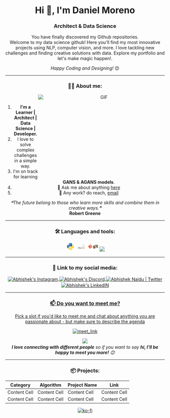 <h1 align="center">Hi 👋, I'm Daniel Moreno</h1>
<h3 align="center">Architect & Data Science</h3>

<div align="center">
You have finally discovered my Github repositories. <br>
Welcome to my data science github! Here you'll find my most innovative projects using NLP, computer vision, and more. I love tackling new challenges and finding creative solutions with data. Explore my portfolio and let's make magic happen!. <br>

<i>Happy Coding and Designing!</i> 😊
  
---

<h3 align="center">🙋‍♂️ About me:</h3>
  
<img align="right" alt="GIF" src="https://github.com/abhisheknaiidu/abhisheknaiidu/blob/master/code.gif?raw=true" width="400" height="256" /><br>

1. **I'm a Learner | Architect | Data Science | Developer.**
2. I love to solve complex challenges in a simple way.
3. I'm on track for learning **GANS & AGANS models**.
4. 💬 Ask me about anything [here](https://www.linkedin.com/in/dmoreno-ai)
5. 💼 Any work? do reach, [email](mailto:danielmoreno3291@gmail.com)

  
<i>❝The future belong to those who learn more skills and combine them in creative ways.❞</i><br>
**Robert Greene**

---
<h3 align="center">🛠️ Languages and tools:</h3>

<code><img height="32" src="https://raw.githubusercontent.com/github/explore/80688e429a7d4ef2fca1e82350fe8e3517d3494d/topics/python/python.png"></code>
<code><img height="32" src="https://raw.githubusercontent.com/github/explore/80688e429a7d4ef2fca1e82350fe8e3517d3494d/topics/mysql/mysql.png"></code>
<code><img height="32" src="https://raw.githubusercontent.com/github/explore/80688e429a7d4ef2fca1e82350fe8e3517d3494d/topics/git/git.png"></code>
<code><img height="32" src="https://upload.wikimedia.org/wikipedia/commons/thumb/2/2d/Tensorflow_logo.svg/1200px-Tensorflow_logo.svg.png"></code>

---

<h3 align="center">📧 Link to my social media:</h3>  
  
<a href="https://www.linkedin.com/in/dmoreno-ai">
  <img align="center" alt="Abhishek's Instagram" width="32px" src="https://raw.githubusercontent.com/hussainweb/hussainweb/main/icons/instagram.png" />
</a>
<a href="https://www.linkedin.com/in/dmoreno-ai">
  <img align="center" alt="Abhishek's Discord" width="32px" src="https://raw.githubusercontent.com/peterthehan/peterthehan/master/assets/discord.svg" />
</a>
<a href="https://www.linkedin.com/in/dmoreno-ai">
  <img align="center" alt="Abhishek Naidu | Twitter" width="32px" src="https://raw.githubusercontent.com/peterthehan/peterthehan/master/assets/twitter.svg" />
</a>
<a href="https://www.linkedin.com/in/dmoreno-ai/">
  <img align="center" alt="Abhishek's LinkedIN" width="32px" src="https://raw.githubusercontent.com/peterthehan/peterthehan/master/assets/linkedin.svg" /><br>

---  
 
<h3 align="center">📫 Do you want to meet me?</h3>   

Pick a slot if you'd like to meet me and chat about anything you are passionate about - but make sure to describe the agenda

<a href="https://calendly.com/dmoreno-ai/30min" target="_blank"><img width="498" alt="meet_link" src="https://user-images.githubusercontent.com/15426564/144297439-f530f383-e73e-41e0-9914-a9b7d3f432e5.png"></a>
  
<img src="https://media.giphy.com/media/LnQjpWaON8nhr21vNW/giphy.gif" width="60"> <em><br>
<b>I love connecting with different people</b> so if you want to say <b>hi, I'll be happy to meet you more!</b> 😊</em>
  
---  

<h3 align="center">📦 Projects:</h3>   

| Category  | Algorithm | Project Name | Link |
| ------------- | ------------- | ------------- | ------------- |
| Content Cell  | Content Cell  | Content Cell  | Content Cell  |
| Content Cell  | Content Cell  | Content Cell  | Content Cell  |
  
[![ko-fi](https://ko-fi.com/img/githubbutton_sm.svg)](https://ko-fi.com/dmoreno_ai)
